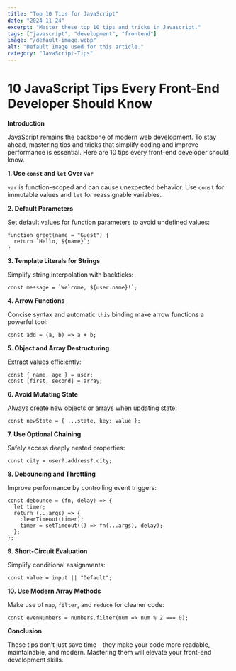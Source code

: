 ```yaml
---
title: "Top 10 Tips for JavaScript"
date: "2024-11-24"
excerpt: "Master these top 10 tips and tricks in Javascript."
tags: ["javascript", "development", "frontend"]
image: "/default-image.webp"
alt: "Default Image used for this article."
category: "JavaScript-Tips"
---
```


# 10 JavaScript Tips Every Front-End Developer Should Know

**Introduction**

JavaScript remains the backbone of modern web development. To stay ahead, mastering tips and tricks that simplify coding and improve performance is essential. Here are 10 tips every front-end developer should know.

**1. Use `const` and `let` Over `var`**

`var` is function-scoped and can cause unexpected behavior. Use `const` for immutable values and `let` for reassignable variables.

**2. Default Parameters**

Set default values for function parameters to avoid undefined values:

```
function greet(name = "Guest") {
  return `Hello, ${name}`;
}
```

**3. Template Literals for Strings**

Simplify string interpolation with backticks:

```
const message = `Welcome, ${user.name}!`;
```

**4. Arrow Functions**

Concise syntax and automatic `this` binding make arrow functions a powerful tool:

```
const add = (a, b) => a + b;
```

**5. Object and Array Destructuring**

Extract values efficiently:

```
const { name, age } = user;
const [first, second] = array;
```

**6. Avoid Mutating State**

Always create new objects or arrays when updating state:

```
const newState = { ...state, key: value };
```

**7. Use Optional Chaining**

Safely access deeply nested properties:

```
const city = user?.address?.city;
```

**8. Debouncing and Throttling**

Improve performance by controlling event triggers:

```
const debounce = (fn, delay) => {
  let timer;
  return (...args) => {
    clearTimeout(timer);
    timer = setTimeout(() => fn(...args), delay);
  };
};
```

**9. Short-Circuit Evaluation**

Simplify conditional assignments:

```
const value = input || "Default";
```

**10. Use Modern Array Methods**

Make use of `map`, `filter`, and `reduce` for cleaner code:

```
const evenNumbers = numbers.filter(num => num % 2 === 0);
```

**Conclusion**

These tips don’t just save time—they make your code more readable, maintainable, and modern. Mastering them will elevate your front-end development skills.